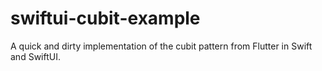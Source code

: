 # swiftui-cubit-example
A quick and dirty implementation of the cubit pattern from Flutter in Swift and SwiftUI. 
